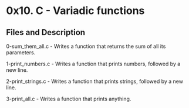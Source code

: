 # 0x10. C - Variadic functions

## Files and Description 

0-sum_them_all.c - Writes a function that returns the sum of all its parameters.

1-print_numbers.c - Writes a function that prints numbers, followed by a new line.

2-print_strings.c - Writes a function that prints strings, followed by a new line.

3-print_all.c - Writes a function that prints anything.






